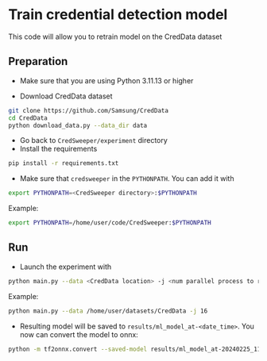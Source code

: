 # Train credential detection model

This code will allow you to retrain model on the CredData dataset

## Preparation

- Make sure that you are using Python 3.11.13 or higher

- Download CredData dataset

```bash
git clone https://github.com/Samsung/CredData
cd CredData
python download_data.py --data_dir data
```

- Go back to `CredSweeper/experiment` directory
- Install the requirements

```bash
pip install -r requirements.txt
``` 

- Make sure that `credsweeper` in the `PYTHONPATH`. You can add it with 

```bash
export PYTHONPATH=<CredSweeper directory>:$PYTHONPATH
``` 

Example:

```bash
export PYTHONPATH=/home/user/code/CredSweeper:$PYTHONPATH
``` 

## Run

- Launch the experiment with

```bash
python main.py --data <CredData location> -j <num parallel process to run>
```

Example:

```bash
python main.py --data /home/user/datasets/CredData -j 16
``` 

- Resulting model will be saved to `results/ml_model_at-<date_time>`.
You now can convert the model to onnx:

```bash
python -m tf2onnx.convert --saved-model results/ml_model_at-20240225_111951 --output ../credsweeper/ml_model/ml_model.onnx --verbose
```

